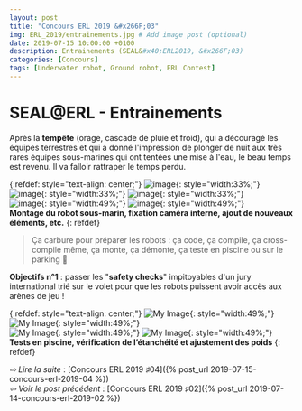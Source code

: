 ```yaml
---
layout: post
title: "Concours ERL 2019 &#x266F;03"
img: ERL_2019/entrainements.jpg # Add image post (optional)
date: 2019-07-15 10:00:00 +0100
description: Entrainements (SEAL&#x40;ERL2019, &#x266F;03)
categories: [Concours]
tags: [Underwater robot, Ground robot, ERL Contest]
---
```



# SEAL&#x40;ERL - Entrainements
 
Après la **tempête** (orage, cascade de pluie et froid), qui a découragé les équipes terrestres et qui a donné l'impression de plonger de nuit aux très rares équipes sous-marines qui ont tentées une mise à l'eau, le beau temps est revenu. Il va falloir rattraper le temps perdu. 


{:refdef: style="text-align: center;"}
![image](/assets/img/ERL_2019/preparatifs_01.jpg){: style="width:33%;"} ![image](/assets/img/ERL_2019/preparatifs_02.jpg){: style="width:33%;"} ![image](/assets/img/ERL_2019/preparatifs_03.jpg){: style="width:33%;"}<br/>
![image](/assets/img/ERL_2019/preparatifs_04.jpg){: style="width:49%;"} ![image](/assets/img/ERL_2019/preparatifs_05.jpg){: style="width:49%;"}<br/> 
**Montage du robot sous-marin, fixation caméra interne, ajout de nouveaux éléments, etc.**
{: refdef}


> Ça carbure pour préparer les robots : ça code, ça compile, ça cross-compile même, ça monte, ça démonte, ça teste en piscine ou sur le parking 🤯 
 

**Objectifs n°1** : passer les "**safety checks**" impitoyables d'un jury international trié sur le volet pour que les robots puissent avoir accès aux arènes de jeu !



	
{:refdef: style="text-align: center;"}
![My Image](/assets/img/ERL_2019/tests_01.jpg){: style="width:49%;"} ![My Image](/assets/img/ERL_2019/tests_02.jpg){: style="width:49%;"}<br/>
![My Image](/assets/img/ERL_2019/tests_03.jpg){: style="width:49%;"} ![My Image](/assets/img/ERL_2019/tests_04.jpg){: style="width:49%;"}<br/>
**Tests en piscine, vérification de l’étanchéité et ajustement des poids**
{: refdef}


*&#x21E8; Lire la suite* : [Concours ERL 2019 &#x266F;04]({% post_url 2019-07-15-concours-erl-2019-04 %}) <br/>
*&#x21E6; Voir le post précédent* : [Concours ERL 2019 &#x266F;02]({% post_url 2019-07-14-concours-erl-2019-02 %})

<!-- *&#x2192; Découvrir l'édition 2020* : [Concours ERL 2020 &#x266F;O1]({% post_url 2019-07-13-concours-erl-2019-01 %}) -->
<!-- *&#x2192; Revivre l'édition 2019* : [Concours ERL 2019 &#x266F;O1]({% post_url 2019-07-13-concours-erl-2019-01 %}) -->